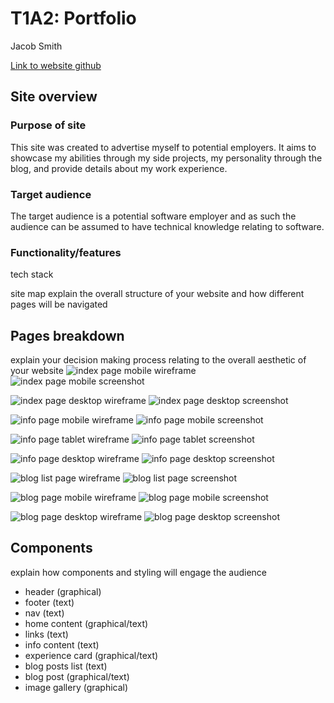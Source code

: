 # T1A2: Portfolio

Jacob Smith

[Link to website github](https://github.com/intameli/T1A2-Portfolio)

## Site overview

### Purpose of site

This site was created to advertise myself to potential employers. It aims to showcase my abilities through my side projects, my personality through the blog, and provide details about my work experience.

### Target audience

The target audience is a potential software employer and as such the audience can be assumed to have technical knowledge relating to software.

### Functionality/features

tech stack

site map
explain the overall structure of your website and how different pages will be navigated

## Pages breakdown

explain your decision making process relating to the overall aesthetic of your website
![index page mobile wireframe](docs/index-mobile.jpg)
![index page mobile screenshot](docs/Screenshot-index-mobile.png)

![index page desktop wireframe](docs/index-desktop.jpg)
![index page desktop screenshot](docs/Screenshot-index-desktop.png)

![info page mobile wireframe](docs/info-mobile.jpg)
![info page mobile screenshot](docs/Screenshot-info-mobile.png)

![info page tablet wireframe](docs/info-tablet.jpg)
![info page tablet screenshot](docs/Screenshot-info-tablet.png)

![info page desktop wireframe](docs/info-desktop.jpg)
![info page desktop screenshot](docs/Screenshot-info-desktop.png)

![blog list page wireframe](docs/bloglist.jpg)
![blog list page screenshot](docs/Screenshot-bloglist.png)

![blog page mobile wireframe](docs/blog-mobile.jpg)
![blog page mobile screenshot](docs/Screenshot-blog-mobile.png)

![blog page desktop wireframe](docs/blog-desktop.jpg)
![blog page desktop screenshot](docs/Screenshot-blog-desktop.png)

## Components

explain how components and styling will engage the audience

- header (graphical)
- footer (text)
- nav (text)
- home content (graphical/text)
- links (text)
- info content (text)
- experience card (graphical/text)
- blog posts list (text)
- blog post (graphical/text)
- image gallery (graphical)
